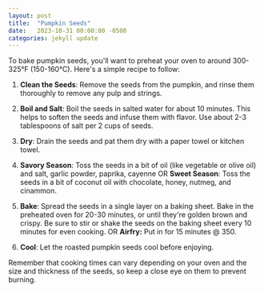 ```yaml
---
layout: post
title:  "Pumpkin Seeds"
date:   2023-10-31 00:00:00 -0500
categories: jekyll update
---
```



To bake pumpkin seeds, you'll want to preheat your oven to around 300-325°F (150-160°C). Here's a simple recipe to follow:

1. **Clean the Seeds**: Remove the seeds from the pumpkin, and rinse them thoroughly to remove any pulp and strings.

2. **Boil and Salt**: Boil the seeds in salted water for about 10 minutes. This helps to soften the seeds and infuse them with flavor. Use about 2-3 tablespoons of salt per 2 cups of seeds.

3. **Dry**: Drain the seeds and pat them dry with a paper towel or kitchen towel.

4. **Savory Season**: Toss the seeds in a bit of oil (like vegetable or olive oil) and salt, garlic powder, paprika, cayenne OR **Sweet Season**: Toss the seeds in a bit of coconut oil with chocolate, honey, nutmeg, and cinammon.

5. **Bake**: Spread the seeds in a single layer on a baking sheet. Bake in the preheated oven for 20-30 minutes, or until they're golden brown and crispy. Be sure to stir or shake the seeds on the baking sheet every 10 minutes for even cooking. OR **Airfry:** Put in for 15 minutes @ 350.

6. **Cool**: Let the roasted pumpkin seeds cool before enjoying.

Remember that cooking times can vary depending on your oven and the size and thickness of the seeds, so keep a close eye on them to prevent burning.

